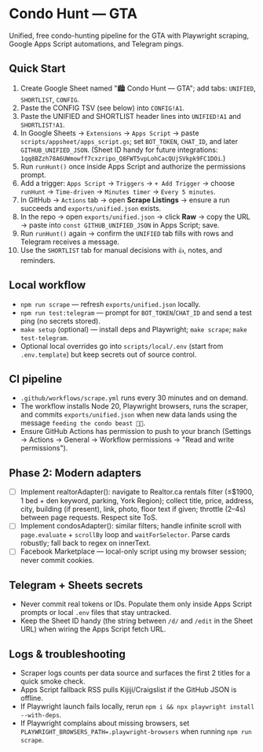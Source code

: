 # Condo Hunt — GTA

Unified, free condo-hunting pipeline for the GTA with Playwright scraping, Google Apps Script automations, and Telegram pings.

## Quick Start
1. Create Google Sheet named "🏙️ Condo Hunt — GTA"; add tabs: `UNIFIED`, `SHORTLIST`, `CONFIG`.
2. Paste the CONFIG TSV (see below) into `CONFIG!A1`.
3. Paste the UNIFIED and SHORTLIST header lines into `UNIFIED!A1` and `SHORTLIST!A1`.
4. In Google Sheets → `Extensions` → `Apps Script` → paste `scripts/appsheet/apps_script.gs`; set `BOT_TOKEN`, `CHAT_ID`, and later `GITHUB_UNIFIED_JSON`. (Sheet ID handy for future integrations: `1qq8BZzh78A6UWmowff7cxzripo_Q8FWT5vpLohCacQUjSVkpk9FC1DOi`.)
5. Run `runHunt()` once inside Apps Script and authorize the permissions prompt.
6. Add a trigger: `Apps Script` → `Triggers` → `+ Add Trigger` → choose `runHunt` → `Time-driven` → `Minutes timer` → `Every 5 minutes`.
7. In GitHub → `Actions` tab → open **Scrape Listings** → ensure a run succeeds and `exports/unified.json` exists.
8. In the repo → open `exports/unified.json` → click **Raw** → copy the URL → paste into `const GITHUB_UNIFIED_JSON` in Apps Script; save.
9. Run `runHunt()` again → confirm the `UNIFIED` tab fills with rows and Telegram receives a message.
10. Use the `SHORTLIST` tab for manual decisions with `👍`, notes, and reminders.

## Local workflow
- `npm run scrape` — refresh `exports/unified.json` locally.
- `npm run test:telegram` — prompt for `BOT_TOKEN`/`CHAT_ID` and send a test ping (no secrets stored).
- `make setup` (optional) — install deps and Playwright; `make scrape`; `make test-telegram`.
- Optional local overrides go into `scripts/local/.env` (start from `.env.template`) but keep secrets out of source control.

## CI pipeline
- `.github/workflows/scrape.yml` runs every 30 minutes and on demand.
- The workflow installs Node 20, Playwright browsers, runs the scraper, and commits `exports/unified.json` when new data lands using the message `feeding the condo beast 🦊🍣`.
- Ensure GitHub Actions has permission to push to your branch (Settings → Actions → General → Workflow permissions → "Read and write permissions").

## Phase 2: Modern adapters
- [ ] Implement realtorAdapter(): navigate to Realtor.ca rentals filter (≤$1900, 1 bed + den keyword, parking, York Region); collect title, price, address, city, building (if present), link, photo, floor text if given; throttle (2–4s) between page requests. Respect site ToS.
- [ ] Implement condosAdapter(): similar filters; handle infinite scroll with `page.evaluate` + `scrollBy` loop and `waitForSelector`. Parse cards robustly; fall back to regex on innerText.
- [ ] Facebook Marketplace — local-only script using my browser session; never commit cookies.

## Telegram + Sheets secrets
- Never commit real tokens or IDs. Populate them only inside Apps Script prompts or local `.env` files that stay untracked.
- Keep the Sheet ID handy (the string between `/d/` and `/edit` in the Sheet URL) when wiring the Apps Script fetch URL.

## Logs & troubleshooting
- Scraper logs counts per data source and surfaces the first 2 titles for a quick smoke check.
- Apps Script fallback RSS pulls Kijiji/Craigslist if the GitHub JSON is offline.
- If Playwright launch fails locally, rerun `npm i && npx playwright install --with-deps`.
- If Playwright complains about missing browsers, set `PLAYWRIGHT_BROWSERS_PATH=.playwright-browsers` when running `npm run scrape`.
